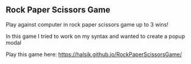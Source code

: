 ## Rock Paper Scissors Game

Play against computer in rock paper scissors game up to 3 wins!

In this game I tried to work on my syntax and wanted to create a popup modal

Play this game here: https://halsik.github.io/RockPaperScissorsGame/
